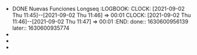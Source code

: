 - DONE Nuevas Funciones Longseq
  :LOGBOOK:
  CLOCK: [2021-09-02 Thu 11:45]--[2021-09-02 Thu 11:46] =>  00:01
  CLOCK: [2021-09-02 Thu 11:46]--[2021-09-02 Thu 11:47] =>  00:01
  :END:
  done:: 1630600956139
  later:: 1630600935774
-
-
-